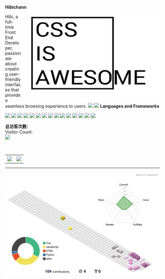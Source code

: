 **Hibichann**
<img align="right" src="https://raw.githubusercontent.com/hibichann/hibichann/main/css-is-awesome.jpg" width="450" height="300" title="CSS is Awesome" />

Hibi, a full-time Front End Developer, passionate about creating user-friendly interfaces that provide a seamless browsing experience to users. 
<code><img height="25" src="https://img.shields.io/badge/It's-a%20feature-yellowgreen" /></code>
<code><img height="25" src="https://img.shields.io/badge/Not-a%20bug-yellowgreen" /></code>
**Languages and Frameworks**

<code><img height="25" src="https://skillicons.dev/icons?i=nodejs&perline=1&theme=light" /></code>
<code><img height="25" src="https://skillicons.dev/icons?i=vue&perline=1&theme=light" /></code>
<code><img height="25" src="https://skillicons.dev/icons?i=react&perline=1&theme=light" /></code>
<code><img height="25" src="https://skillicons.dev/icons?i=git&perline=1&theme=light" /></code>
<code><img height="25" src="https://skillicons.dev/icons?i=js&perline=1&theme=light" /></code>
<code><img height="25" src="https://skillicons.dev/icons?i=ts&perline=1&theme=light" /></code>
<code><img height="25" src="https://skillicons.dev/icons?i=scss&perline=1&theme=light" /></code>
<code><img height="25" src="https://skillicons.dev/icons?i=css&perline=1&theme=light" /></code>
<code><img height="25" src="https://skillicons.dev/icons?i=md&perline=1&theme=light" /></code>
<code><img height="25" src="https://skillicons.dev/icons?i=html&perline=1&theme=light" /></code>
<code><img height="25" src="https://skillicons.dev/icons?i=githubactions&perline=1&theme=light" /></code>
<code><img height="25" src="https://skillicons.dev/icons?i=nginx&perline=1&theme=light" /></code>
<code><img height="25" src="https://skillicons.dev/icons?i=py&perline=1&theme=light" /></code>
<code><img height="25" src="https://skillicons.dev/icons?i=webpack&perline=1&theme=light" /></code>
<code><img height="25" src="https://skillicons.dev/icons?i=solidity&perline=1&theme=light" /></code>


**总访客次数:**<br>
Visitor Count:<br>
<img src="https://moe-counter.glitch.me/get/@hibichann?theme=rule34"/>
<br></br>
<table style="width:100%;margin-top:30px" style="border:none">
  <tr style="border:none">
    <th style="border:none"><a href="https://github.com/hibichann">
    <img  src="https://github-readme-stats-ouuan.vercel.app/api?username=hibichann&theme=transparent&show_icons=true&count_private=true">
    </a></th>
    <th style="border:none"><a href="https://github.com/hibichann">
    <img  src="https://github-readme-stats.vercel.app/api/top-langs/?username=hibichann&theme=transparent&layout=compact&langs_count=10" />
    </a></th>
  </tr>
</table>

---

![](./profile-3d-contrib/profile-season-animate.svg)


